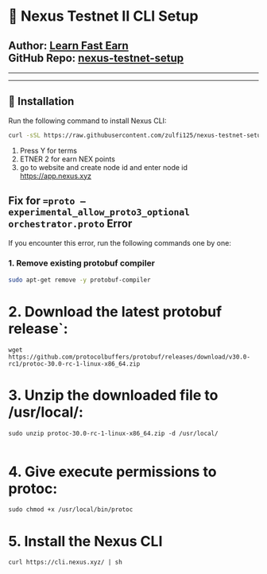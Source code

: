 # 🚀 Nexus Testnet II CLI Setup  
**Author:** [Learn Fast Earn](https://www.youtube.com/@LearnFastEarn2.0)  
**GitHub Repo:** [nexus-testnet-setup](https://github.com/zulfi125/nexus-testnet-setup)  
---
--------------------------------------------------------------------------------------------------------------------------

    
---

## 📜 Installation  
Run the following command to install Nexus CLI:  


```bash
curl -sSL https://raw.githubusercontent.com/zulfi125/nexus-testnet-setup/refs/heads/main/nexus-setup.sh | bash
```

1. Press Y for terms
2. ETNER 2 for earn NEX points
3. go to website and create node id and enter node id
   https://app.nexus.xyz

## Fix for `=proto — experimental_allow_proto3_optional orchestrator.proto` Error

If you encounter this error, run the following commands one by one:

### 1. Remove existing protobuf compiler
```bash
sudo apt-get remove -y protobuf-compiler
```


# 2. Download the latest protobuf release`:

```
wget https://github.com/protocolbuffers/protobuf/releases/download/v30.0-rc1/protoc-30.0-rc-1-linux-x86_64.zip

```

# 3. Unzip the downloaded file to /usr/local/:
```
sudo unzip protoc-30.0-rc-1-linux-x86_64.zip -d /usr/local/


```

# 4. Give execute permissions to protoc:

```
sudo chmod +x /usr/local/bin/protoc
```
# 5. Install the Nexus CLI


```
curl https://cli.nexus.xyz/ | sh
```









